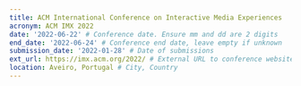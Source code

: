```yaml
---
title: ACM International Conference on Interactive Media Experiences
acronym: ACM IMX 2022
date: '2022-06-22' # Conference date. Ensure mm and dd are 2 digits
end_date: '2022-06-24' # Conference end date, leave empty if unknown
submission_date: '2022-01-28' # Date of submissions
ext_url: https://imx.acm.org/2022/ # External URL to conference website
location: Aveiro, Portugal # City, Country
---
```

